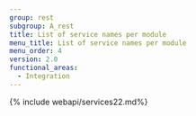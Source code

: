 ```yaml
---
group: rest
subgroup: A_rest
title: List of service names per module
menu_title: List of service names per module
menu_order: 4
version: 2.0
functional_areas:
  - Integration
---
```


{% include webapi/services22.md%}
